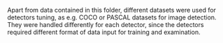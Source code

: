 Apart from data contained in this folder, different datasets were used for detectors tuning, as e.g. COCO or PASCAL datasets for image detection. They were handled differently for each detector, since the detectors required different format of data input for training and examination.
